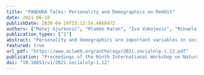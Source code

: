 ```yaml
---
title: "PANDORA Talks: Personality and Demographics on Reddit"
date: 2021-06-10
publishDate: 2020-04-19T23:12:54.486847Z
authors: ["Matej Gjurković", "Mladen Karan", "́Iva Vukojević", "Mihaela Bošnjak", "Jan Šnajder"]
publication_types: ["1"]
abstract: "Personality and demographics are important variables in social sciences, while in NLP they can aid in interpretability and removal of societal biases. However, datasets with both personality and demographic labels are scarce. To address this, we present PANDORA, the first large-scale dataset of Reddit comments labeled with three personality models (including the well-established Big 5 model) and demographics (age, gender, and location) for more than 10k users. We showcase the usefulness of this dataset on three experiments, where we leverage the more readily available data from other personality models to predict the Big 5 traits, analyze gender classification biases arising from psycho-demographic variables, and carry out a confirmatory and exploratory analysis based on psychological theories. Finally, we present benchmark prediction models for all personality and demographic variables."
featured: true
url_pdf: "https://www.aclweb.org/anthology/2021.socialnlp-1.12.pdf"
publication: "Proceedings of the Ninth International Workshop on Natural Language Processing for Social Media, NAACL 2021"
doi: "10.18653/v1/2021.socialnlp-1.12"
---
```


